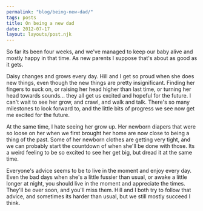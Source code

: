 ```yaml
---
permalink: "blog/being-new-dad/"
tags: posts
title: On being a new dad
date: 2012-07-17
layout: layouts/post.njk
---
```


So far its been four weeks, and we've managed to keep our baby alive and mostly happy in that time. As new parents I suppose that's about as good as it gets.&nbsp;

Daisy changes and grows every day. Hill and I get so proud when she does new things, even though the new things are pretty insignificant. Finding her fingers to suck on, or raising her head higher than last time, or turning her head towards sounds... they all get us excited and hopeful for the future. I can't wait to see her grow, and crawl, and walk and talk. There's so many milestones to look forward to, and the little bits of progress we see now get me excited for the future.

At the same time, I hate seeing her grow up. Her newborn diapers that were so loose on her when we first brought her home are now close to being a thing of the past. Some of her newborn clothes are getting very tight, and we can probably start the countdown of when she'll be done with those. Its a weird feeling to be so excited to see her get big, but dread it at the same time.&nbsp;

Everyone's advice seems to be to live in the moment and enjoy every day. Even the bad days when she's a little fussier than usual, or awake a little longer at night, you should live in the moment and appreciate the times. They'll be over soon, and you'll miss them. Hill and I both try to follow that advice, and sometimes its harder than usual, but we still mostly succeed I think.